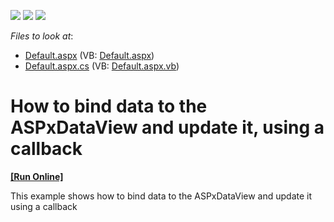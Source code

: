 <!-- default badges list -->
![](https://img.shields.io/endpoint?url=https://codecentral.devexpress.com/api/v1/VersionRange/128563617/13.1.4%2B)
[![](https://img.shields.io/badge/Open_in_DevExpress_Support_Center-FF7200?style=flat-square&logo=DevExpress&logoColor=white)](https://supportcenter.devexpress.com/ticket/details/E2981)
[![](https://img.shields.io/badge/📖_How_to_use_DevExpress_Examples-e9f6fc?style=flat-square)](https://docs.devexpress.com/GeneralInformation/403183)
<!-- default badges end -->
<!-- default file list -->
*Files to look at*:

* [Default.aspx](./CS/WebSite/Default.aspx) (VB: [Default.aspx](./VB/WebSite/Default.aspx))
* [Default.aspx.cs](./CS/WebSite/Default.aspx.cs) (VB: [Default.aspx.vb](./VB/WebSite/Default.aspx.vb))
<!-- default file list end -->
# How to bind data to the ASPxDataView and update it, using a callback
<!-- run online -->
**[[Run Online]](https://codecentral.devexpress.com/e2981/)**
<!-- run online end -->


<p>This example shows how to bind data to the ASPxDataView and update it using a callback</p>

<br/>


